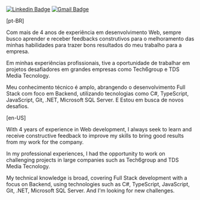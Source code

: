 [![Linkedin Badge](https://img.shields.io/static/v1?label=&message=Marco%20Antonio%20Giacomini&color=blue&logo=Linkedin&logoColor=white&link=https://www.linkedin.com/in/marco-giacomini/)](https://www.linkedin.com/in/marco-giacomini/) 
[![Gmail Badge](https://img.shields.io/static/v1?label=&message=marco.contato@gmail.com&color=red&logo=Gmail&logoColor=white&link=mailto:marco.contato@gmail.com)](mailto:marco.contato@gmail.com)

[pt-BR]

Com mais de 4 anos de experiência em desenvolvimento Web, sempre busco aprender e receber feedbacks construtivos para o melhoramento das minhas habilidades para trazer bons resultados do meu trabalho para a empresa.

Em minhas experiências profissionais, tive a oportunidade de trabalhar em projetos desafiadores em grandes empresas como Tech6group e TDS Media Tecnology.

Meu conhecimento técnico é amplo, abrangendo o desenvolvimento Full Stack com foco em Backend, utilizando tecnologias como C#, TypeScript, JavaScript, Git, .NET, Microsoft SQL Server. E Estou em busca de novos desafios.

[en-US]

With 4 years of experience in Web development, I always seek to learn and receive constructive feedback to improve my skills to bring good results from my work for the company.

In my professional experiences,
I had the opportunity to work on challenging projects in large companies such as Tech6group and TDS Media Tecnology.

My technical knowledge is broad, covering Full Stack development with a focus on Backend, using technologies such as C#, TypeScript, JavaScript, Git, .NET, Microsoft SQL Server. And I'm looking for new challenges.
